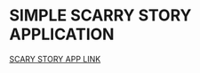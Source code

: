 # SIMPLE SCARRY STORY APPLICATION

[SCARY STORY APP LINK](https://scary-story-production-8lf1.onrender.com)
